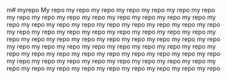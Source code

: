 m# myrepo
My repo
my repo
my repo
my repo
my repo
my repo
my repo
my repo
my repo
my repo
my repo
my repo
my repo
my repo
my repo
my repo
my repo
my repo
my repo
my repo
my repo
my repo
my repo
my repo
my repo
my repo
my repo
my repo
my repo
my repo
my repo
my repo
my repo
my repo
my repo
my repo
my repo
my repo
my repo
my repo
my repo
my repo
my repo
my repo
my repo
my repo
my repo
my repo
my repo
my repo
my repo
my repo
my repo
my repo
my repo
my repo
my repo
my repo
my repo
my repo
my repo
my repo
my repo
my repo
my repo
my repo
my repo
my repo
my repo
my repo
my repo
my repo
my repo
my repo
my repo

